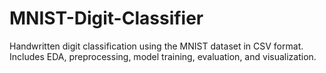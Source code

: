 # MNIST-Digit-Classifier
Handwritten digit classification using the MNIST dataset in CSV format. Includes EDA, preprocessing, model training, evaluation, and visualization.
